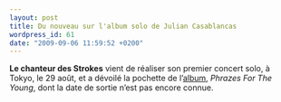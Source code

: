 ```yaml
---
layout: post
title: Du nouveau sur l'album solo de Julian Casablancas
wordpress_id: 61
date: "2009-09-06 11:59:52 +0200"
---
```


**Le chanteur des Strokes** vient de réaliser son premier concert solo, à Tokyo,
le 29 août, et a dévoilé la pochette de l’[album][i1], _Phrazes For The Young_,
dont la date de sortie n’est pas encore connue.

[i1]: https://www.deadrooster.org/album-solo-pour-julian-casablancas/
